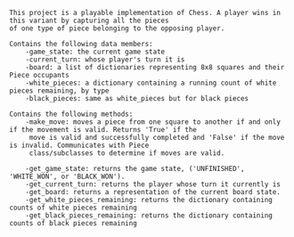     This project is a playable implementation of Chess. A player wins in this variant by capturing all the pieces
    of one type of piece belonging to the opposing player. 

    Contains the following data members:
        -game_state: the current game state
        -current_turn: whose player's turn it is
        -board: a list of dictionaries representing 8x8 squares and their Piece occupants
        -white_pieces: a dictionary containing a running count of white pieces remaining, by type
        -black_pieces: same as white_pieces but for black pieces

    Contains the following methods:
        -make_move: moves a piece from one square to another if and only if the movement is valid. Returns 'True' if the
         move is valid and successfully completed and 'False' if the move is invalid. Communicates with Piece
         class/subclasses to determine if moves are valid.

        -get_game_state: returns the game state, ('UNFINISHED', 'WHITE_WON', or 'BLACK_WON').
        -get_current_turn: returns the player whose turn it currently is
        -get_board: returns a representation of the current board state.
        -get_white_pieces_remaining: returns the dictionary containing counts of white pieces remaining
        -get_black_pieces_remaining: returns the dictionary containing counts of black pieces remaining
